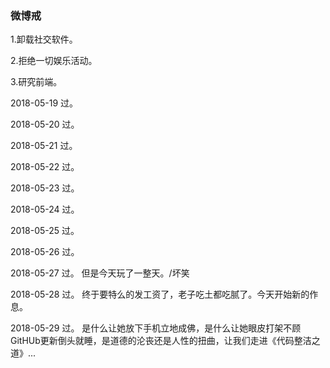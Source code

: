### 微博戒

1.卸载社交软件。

2.拒绝一切娱乐活动。

3.研究前端。

2018-05-19 过。
             
2018-05-20 过。

2018-05-21 过。

2018-05-22 过。

2018-05-23 过。

2018-05-24 过。

2018-05-25 过。

2018-05-26 过。

2018-05-27 过。 但是今天玩了一整天。/坏笑

2018-05-28 过。 终于要特么的发工资了，老子吃土都吃腻了。今天开始新的作息。

2018-05-29 过。 是什么让她放下手机立地成佛，是什么让她眼皮打架不顾GitHUb更新倒头就睡，是道德的沦丧还是人性的扭曲，让我们走进《代码整洁之道》...
